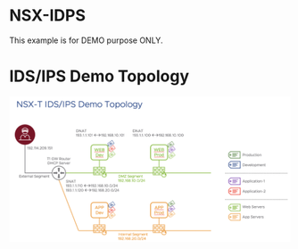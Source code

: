 # NSX-IDPS

This example is for DEMO purpose ONLY.

# IDS/IPS Demo Topology
![Diagram](IDPS-demo.png)
